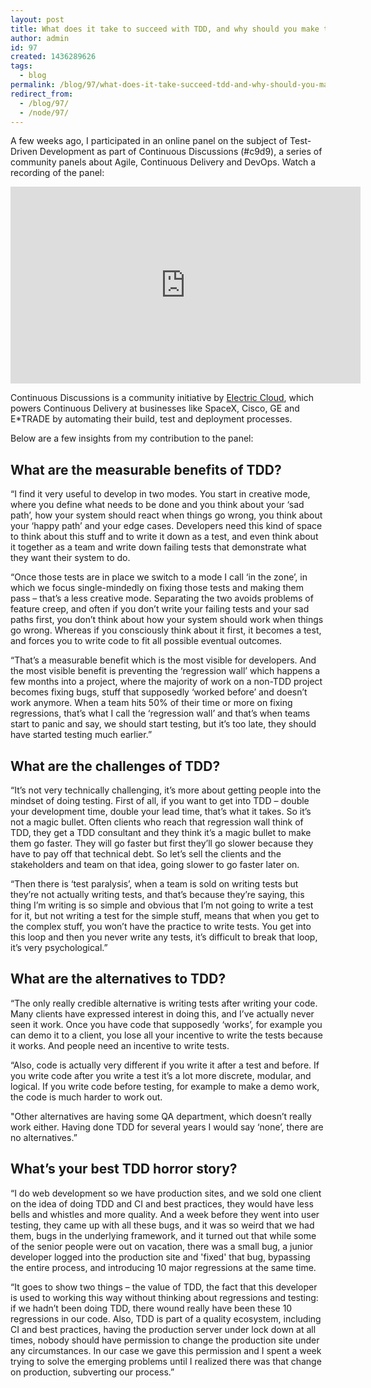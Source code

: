 ```yaml
---
layout: post
title: What does it take to succeed with TDD, and why should you make the effort?
author: admin
id: 97
created: 1436289626
tags:
  - blog
permalink: /blog/97/what-does-it-take-succeed-tdd-and-why-should-you-make-effort/
redirect_from:
  - /blog/97/
  - /node/97/
---
```

A few weeks ago, I participated in an online panel on the subject of Test-Driven Development as part of Continuous Discussions (#c9d9), a series of community panels about Agile, Continuous Delivery and DevOps. Watch a recording of the panel:

<iframe width="560" height="315" src="https://www.youtube.com/embed/m8YQYidmWSc?list=PLLeSO3RXTSFPATr69H4MI9mtavDF6WMH_" frameborder="0" allowfullscreen></iframe>

Continuous Discussions is a community initiative by [Electric Cloud](http://electric-cloud.com/powering-continuous-delivery/), which powers Continuous Delivery at businesses like SpaceX, Cisco, GE and E*TRADE by automating their build, test and deployment processes.

Below are a few insights from my contribution to the panel:

What are the measurable benefits of TDD?
-----

“I find it very useful to develop in two modes. You start in creative mode, where you define what needs to be done and you think about your ‘sad path’, how your system should react when things go wrong, you think about your ‘happy path’ and your edge cases. Developers need this kind of space to think about this stuff and to write it down as a test, and even think about it together as a team and write down failing tests that demonstrate what they want their system to do.

“Once those tests are in place we switch to a mode I call ‘in the zone’, in which we focus single-mindedly on fixing those tests and making them pass – that’s a less creative mode. Separating the two avoids problems of feature creep, and often if you don’t write your failing tests and your sad paths first, you don’t think about how your system should work when things go wrong. Whereas if you consciously think about it first, it becomes a test, and forces you to write code to fit all possible eventual outcomes.

“That’s a measurable benefit which is the most visible for developers. And the most visible benefit is preventing the ‘regression wall’ which happens a few months into a project, where the majority of work on a non-TDD project becomes fixing bugs, stuff that supposedly ‘worked before’ and doesn’t work anymore. When a team hits 50% of their time or more on fixing regressions, that’s what I call the ‘regression wall’ and that’s when teams start to panic and say, we should start testing, but it’s too late, they should have started testing much earlier.”

What are the challenges of TDD?
-----

“It’s not very technically challenging, it’s more about getting people into the mindset of doing testing. First of all, if you want to get into TDD – double your development time, double your lead time, that’s what it takes. So it’s not a magic bullet. Often clients who reach that regression wall think of TDD, they get a TDD consultant and they think it’s a magic bullet to make them go faster. They will go faster but first they’ll go slower because they have to pay off that technical debt. So let’s sell the clients and the stakeholders and team on that idea, going slower to go faster later on.

“Then there is ‘test paralysis’, when a team is sold on writing tests but they’re not actually writing tests, and that’s because they’re saying, this thing I’m writing is so simple and obvious that I’m not going to write a test for it, but not writing a test for the simple stuff, means that when you get to the complex stuff, you won’t have the practice to write tests. You get into this loop and then you never write any tests, it’s difficult to break that loop, it’s very psychological.”

What are the alternatives to TDD?
-----

“The only really credible alternative is writing tests after writing your code. Many clients have expressed interest in doing this, and I’ve actually never seen it work. Once you have code that supposedly ‘works’, for example you can demo it to a client, you lose all your incentive to write the tests because it works. And people need an incentive to write tests.

“Also, code is actually very different if you write it after a test and before. If you write code after you write a test it’s a lot more discrete, modular, and logical. If you write code before testing, for example to make a demo work, the code is much harder to work out.

"Other alternatives are having some QA department, which doesn’t really work either. Having done TDD for several years I would say ‘none’, there are no alternatives.”

What’s your best TDD horror story?
-----

“I do web development so we have production sites, and we sold one client on the idea of doing TDD and CI and best practices, they would have less bells and whistles and more quality. And a week before they went into user testing, they came up with all these bugs, and it was so weird that we had them, bugs in the underlying framework, and it turned out that while some of the senior people were out on vacation, there was a small bug, a junior developer logged into the production site and 'fixed' that bug, bypassing the entire process, and introducing 10 major regressions at the same time.

“It goes to show two things – the value of TDD, the fact that this developer is used to working this way without thinking about regressions and testing: if we hadn’t been doing TDD, there wound really have been these 10 regressions in our code. Also, TDD is part of a quality ecosystem, including CI and best practices, having the production server under lock down at all times, nobody should have permission to change the production site under any circumstances. In our case we gave this permission and I spent a week trying to solve the emerging problems until I realized there was that change on production, subverting our process.”
